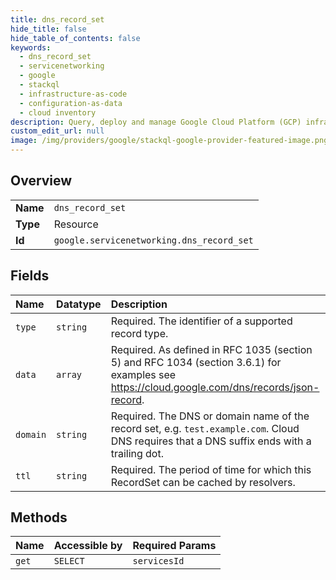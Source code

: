 ```yaml
---
title: dns_record_set
hide_title: false
hide_table_of_contents: false
keywords:
  - dns_record_set
  - servicenetworking
  - google    
  - stackql
  - infrastructure-as-code
  - configuration-as-data
  - cloud inventory
description: Query, deploy and manage Google Cloud Platform (GCP) infrastructure and resources using SQL
custom_edit_url: null
image: /img/providers/google/stackql-google-provider-featured-image.png
---
```

  
    

## Overview
<table><tbody>
<tr><td><b>Name</b></td><td><code>dns_record_set</code></td></tr>
<tr><td><b>Type</b></td><td>Resource</td></tr>
<tr><td><b>Id</b></td><td><code>google.servicenetworking.dns_record_set</code></td></tr>
</tbody></table>

## Fields
| Name | Datatype | Description |
|:-----|:---------|:------------|
| `type` | `string` | Required. The identifier of a supported record type. |
| `data` | `array` | Required. As defined in RFC 1035 (section 5) and RFC 1034 (section 3.6.1) for examples see https://cloud.google.com/dns/records/json-record. |
| `domain` | `string` | Required. The DNS or domain name of the record set, e.g. `test.example.com`. Cloud DNS requires that a DNS suffix ends with a trailing dot. |
| `ttl` | `string` | Required. The period of time for which this RecordSet can be cached by resolvers. |
## Methods
| Name | Accessible by | Required Params |
|:-----|:--------------|:----------------|
| `get` | `SELECT` | `servicesId` |

